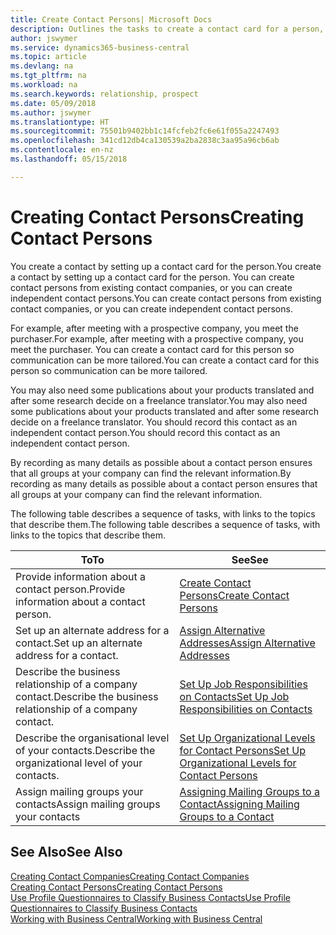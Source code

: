 ```yaml
---
title: Create Contact Persons| Microsoft Docs
description: Outlines the tasks to create a contact card for a person, for example, a prospect or supplier, helping to define the relationship and tailor communication.
author: jswymer
ms.service: dynamics365-business-central
ms.topic: article
ms.devlang: na
ms.tgt_pltfrm: na
ms.workload: na
ms.search.keywords: relationship, prospect
ms.date: 05/09/2018
ms.author: jswymer
ms.translationtype: HT
ms.sourcegitcommit: 75501b9402bb1c14fcfeb2fc6e61f055a2247493
ms.openlocfilehash: 341cd12db4ca130539a2ba2838c3aa95a96cb6ab
ms.contentlocale: en-nz
ms.lasthandoff: 05/15/2018

---
```

# <a name="creating-contact-persons"></a><span data-ttu-id="c6186-103">Creating Contact Persons</span><span class="sxs-lookup"><span data-stu-id="c6186-103">Creating Contact Persons</span></span>
<span data-ttu-id="c6186-104">You create a contact by setting up a contact card for the person.</span><span class="sxs-lookup"><span data-stu-id="c6186-104">You create a contact by setting up a contact card for the person.</span></span> <span data-ttu-id="c6186-105">You can create contact persons from existing contact companies, or you can create independent contact persons.</span><span class="sxs-lookup"><span data-stu-id="c6186-105">You can create contact persons from existing contact companies, or you can create independent contact persons.</span></span>

<span data-ttu-id="c6186-106">For example, after meeting with a prospective company, you meet the purchaser.</span><span class="sxs-lookup"><span data-stu-id="c6186-106">For example, after meeting with a prospective company, you meet the purchaser.</span></span> <span data-ttu-id="c6186-107">You can create a contact card for this person so communication can be more tailored.</span><span class="sxs-lookup"><span data-stu-id="c6186-107">You can create a contact card for this person so communication can be more tailored.</span></span>

<span data-ttu-id="c6186-108">You may also need some publications about your products translated and after some research decide on a freelance translator.</span><span class="sxs-lookup"><span data-stu-id="c6186-108">You may also need some publications about your products translated and after some research decide on a freelance translator.</span></span> <span data-ttu-id="c6186-109">You should record this contact as an independent contact person.</span><span class="sxs-lookup"><span data-stu-id="c6186-109">You should record this contact as an independent contact person.</span></span>

<span data-ttu-id="c6186-110">By recording as many details as possible about a contact person ensures that all groups at your company can find the relevant information.</span><span class="sxs-lookup"><span data-stu-id="c6186-110">By recording as many details as possible about a contact person ensures that all groups at your company can find the relevant information.</span></span>

<span data-ttu-id="c6186-111">The following table describes a sequence of tasks, with links to the topics that describe them.</span><span class="sxs-lookup"><span data-stu-id="c6186-111">The following table describes a sequence of tasks, with links to the topics that describe them.</span></span>

| <span data-ttu-id="c6186-112">To</span><span class="sxs-lookup"><span data-stu-id="c6186-112">To</span></span> | <span data-ttu-id="c6186-113">See</span><span class="sxs-lookup"><span data-stu-id="c6186-113">See</span></span> |
| --- | --- |
| <span data-ttu-id="c6186-114">Provide information about a contact person.</span><span class="sxs-lookup"><span data-stu-id="c6186-114">Provide information about a contact person.</span></span> |[<span data-ttu-id="c6186-115">Create Contact Persons</span><span class="sxs-lookup"><span data-stu-id="c6186-115">Create Contact Persons</span></span>](marketing-how-create-contact-persons.md) |
| <span data-ttu-id="c6186-116">Set up an alternate address for a contact.</span><span class="sxs-lookup"><span data-stu-id="c6186-116">Set up an alternate address for a contact.</span></span> |[<span data-ttu-id="c6186-117">Assign Alternative Addresses</span><span class="sxs-lookup"><span data-stu-id="c6186-117">Assign Alternative Addresses</span></span>](marketing-how-assign-alternate-address.md) |
| <span data-ttu-id="c6186-118">Describe the business relationship of a company contact.</span><span class="sxs-lookup"><span data-stu-id="c6186-118">Describe the business relationship of a company contact.</span></span> |[<span data-ttu-id="c6186-119">Set Up Job Responsibilities on Contacts</span><span class="sxs-lookup"><span data-stu-id="c6186-119">Set Up Job Responsibilities on Contacts</span></span>](marketing-job-responsibilities.md) |
| <span data-ttu-id="c6186-120">Describe the organisational level of your contacts.</span><span class="sxs-lookup"><span data-stu-id="c6186-120">Describe the organizational level of your contacts.</span></span> |[<span data-ttu-id="c6186-121">Set Up Organizational Levels for Contact Persons</span><span class="sxs-lookup"><span data-stu-id="c6186-121">Set Up Organizational Levels for Contact Persons</span></span>](marketing-organizational-levels.md) |
| <span data-ttu-id="c6186-122">Assign mailing groups your contacts</span><span class="sxs-lookup"><span data-stu-id="c6186-122">Assign mailing groups your contacts</span></span> |[<span data-ttu-id="c6186-123">Assigning Mailing Groups to a Contact</span><span class="sxs-lookup"><span data-stu-id="c6186-123">Assigning Mailing Groups to a Contact</span></span>](marketing-mailing-groups.md) |

## <a name="see-also"></a><span data-ttu-id="c6186-124">See Also</span><span class="sxs-lookup"><span data-stu-id="c6186-124">See Also</span></span>
[<span data-ttu-id="c6186-125">Creating Contact Companies</span><span class="sxs-lookup"><span data-stu-id="c6186-125">Creating Contact Companies</span></span>](marketing-create-contact-companies.md)  
[<span data-ttu-id="c6186-126">Creating Contact Persons</span><span class="sxs-lookup"><span data-stu-id="c6186-126">Creating Contact Persons</span></span>](marketing-create-contact-persons.md)  
[<span data-ttu-id="c6186-127">Use Profile Questionnaires to Classify Business Contacts</span><span class="sxs-lookup"><span data-stu-id="c6186-127">Use Profile Questionnaires to Classify Business Contacts</span></span>](marketing-create-contact-profile-questionnaire.md)  
[<span data-ttu-id="c6186-128">Working with Business Central</span><span class="sxs-lookup"><span data-stu-id="c6186-128">Working with Business Central</span></span>](ui-work-product.md)

